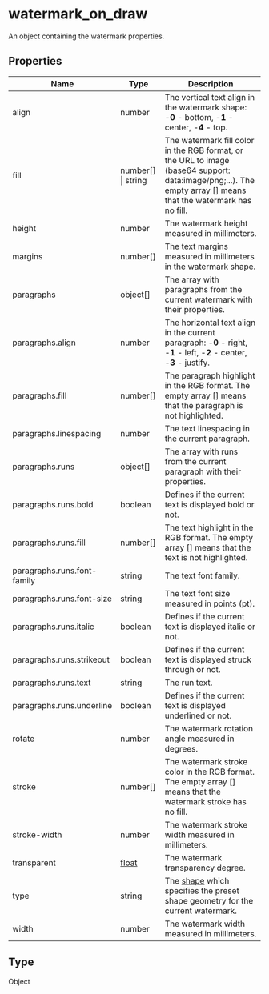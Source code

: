 # watermark_on_draw

An object containing the watermark properties.

## Properties

| Name | Type | Description |
| ---- | ---- | ----------- |
| align | number | The vertical text align in the watermark shape: -**0** - bottom, -**1** - center, -**4** - top. |
| fill | number[] \| string | The watermark fill color in the RGB format, or the URL to image (base64 support: data:image/png;...). The empty array [] means that the watermark has no fill. |
| height | number | The watermark height measured in millimeters. |
| margins | number[] | The text margins measured in millimeters in the watermark shape. |
| paragraphs | object[] | The array with paragraphs from the current watermark with their properties. |
| paragraphs.align | number | The horizontal text align in the current paragraph: -**0** - right, -**1** - left, -**2** - center, -**3** - justify. |
| paragraphs.fill | number[] | The paragraph highlight in the RGB format. The empty array [] means that the paragraph is not highlighted. |
| paragraphs.linespacing | number | The text linespacing in the current paragraph. |
| paragraphs.runs | object[] | The array with runs from the current paragraph with their properties. |
| paragraphs.runs.bold | boolean | Defines if the current text is displayed bold or not. |
| paragraphs.runs.fill | number[] | The text highlight in the RGB format. The empty array [] means that the text is not highlighted. |
| paragraphs.runs.font-family | string | The text font family. |
| paragraphs.runs.font-size | string | The text font size measured in points (pt). |
| paragraphs.runs.italic | boolean | Defines if the current text is displayed italic or not. |
| paragraphs.runs.strikeout | boolean | Defines if the current text is displayed struck through or not. |
| paragraphs.runs.text | string | The run text. |
| paragraphs.runs.underline | boolean | Defines if the current text is displayed underlined or not. |
| rotate | number | The watermark rotation angle measured in degrees. |
| stroke | number[] | The watermark stroke color in the RGB format. The empty array [] means that the watermark stroke has no fill. |
| stroke-width | number | The watermark stroke width measured in millimeters. |
| transparent | [float](../../text-document-api/float/float.md) | The watermark transparency degree. |
| type | string | The [shape](../../../../../../docs/office-api/usage-api/text-document-api/Enumeration/ShapeType.md) which specifies the preset shape geometry for the current watermark. |
| width | number | The watermark width measured in millimeters. |
## Type

Object


